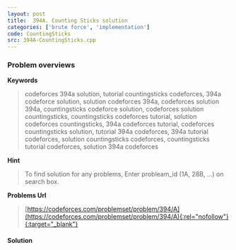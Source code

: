 ```yaml
---
layout: post
title:  394A. Counting Sticks solution
categories: ['brute force', 'implementation']
code: CountingSticks
src: 394A-CountingSticks.cpp
---
```

### **Problem overviews**

**Keywords**
> codeforces 394a solution, tutorial countingsticks codeforces, 394a codeforce solution, solution codeforces 394a, codeforces solution 394a, countingsticks codeforce solution, codeforces solution countingsticks, countingsticks codeforces tutorial, solution codeforces countingsticks, 394a codeforces tutorial, codeforces countingsticks solution, tutorial 394a codeforces, 394a tutorial codeforces, solution countingsticks codeforces, countingsticks tutorial codeforces, solution 394a codeforces

**Hint**
> To find solution for any problems, Enter probleam_id (1A, 28B, ...) on search box. 

**Problems Url**
> [https://codeforces.com/problemset/problem/394/A](https://codeforces.com/problemset/problem/394/A){:rel="nofollow"}{:target="_blank"}

#### **Solution**



